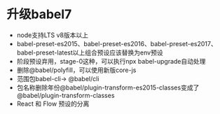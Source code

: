 # 升级babel7

- node支持LTS v8版本以上
- babel-preset-es2015、babel-preset-es2016、babel-preset-es2017、babel-preset-latest以上组合预设应该替换为env预设
- 阶段预设弃用，stage-0这种，可以执行npx babel-upgrade自动处理
- 删除@babel/polyfill，可以使用新版core-js
- 范围包babel-cli-> @babel/cli
- 包名称删除年份@babel/plugin-transform-es2015-classes变成了@babel/plugin-transform-classes
- React 和 Flow 预设的分离

